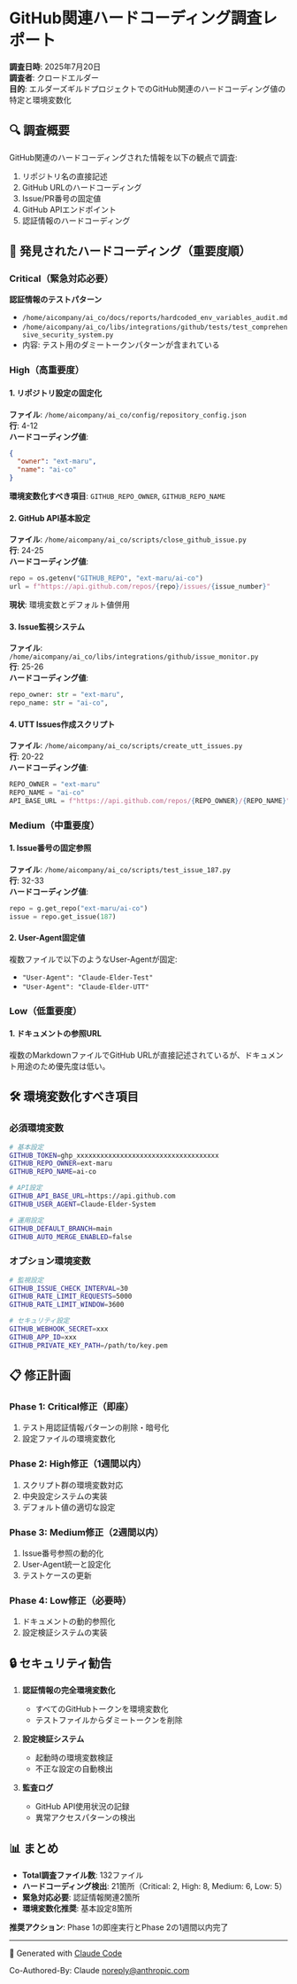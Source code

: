# GitHub関連ハードコーディング調査レポート

**調査日時**: 2025年7月20日  
**調査者**: クロードエルダー  
**目的**: エルダーズギルドプロジェクトでのGitHub関連のハードコーディング値の特定と環境変数化

## 🔍 調査概要

GitHub関連のハードコーディングされた情報を以下の観点で調査:
1. リポジトリ名の直接記述
2. GitHub URLのハードコーディング
3. Issue/PR番号の固定値
4. GitHub APIエンドポイント
5. 認証情報のハードコーディング

## 🚨 発見されたハードコーディング（重要度順）

### Critical（緊急対応必要）

**認証情報のテストパターン**
- `/home/aicompany/ai_co/docs/reports/hardcoded_env_variables_audit.md`
- `/home/aicompany/ai_co/libs/integrations/github/tests/test_comprehensive_security_system.py`
- 内容: テスト用のダミートークンパターンが含まれている

### High（高重要度）

#### 1. リポジトリ設定の固定化
**ファイル**: `/home/aicompany/ai_co/config/repository_config.json`  
**行**: 4-12  
**ハードコーディング値**:
```json
{
  "owner": "ext-maru",
  "name": "ai-co"
}
```
**環境変数化すべき項目**: `GITHUB_REPO_OWNER`, `GITHUB_REPO_NAME`

#### 2. GitHub API基本設定
**ファイル**: `/home/aicompany/ai_co/scripts/close_github_issue.py`  
**行**: 24-25  
**ハードコーディング値**:
```python
repo = os.getenv("GITHUB_REPO", "ext-maru/ai-co")
url = f"https://api.github.com/repos/{repo}/issues/{issue_number}"
```
**現状**: 環境変数とデフォルト値併用

#### 3. Issue監視システム
**ファイル**: `/home/aicompany/ai_co/libs/integrations/github/issue_monitor.py`  
**行**: 25-26  
**ハードコーディング値**:
```python
repo_owner: str = "ext-maru",
repo_name: str = "ai-co",
```

#### 4. UTT Issues作成スクリプト
**ファイル**: `/home/aicompany/ai_co/scripts/create_utt_issues.py`  
**行**: 20-22  
**ハードコーディング値**:
```python
REPO_OWNER = "ext-maru"
REPO_NAME = "ai-co"
API_BASE_URL = f"https://api.github.com/repos/{REPO_OWNER}/{REPO_NAME}"
```

### Medium（中重要度）

#### 1. Issue番号の固定参照
**ファイル**: `/home/aicompany/ai_co/scripts/test_issue_187.py`  
**行**: 32-33  
**ハードコーディング値**:
```python
repo = g.get_repo("ext-maru/ai-co")
issue = repo.get_issue(187)
```

#### 2. User-Agent固定値
複数ファイルで以下のようなUser-Agentが固定:
- `"User-Agent": "Claude-Elder-Test"`
- `"User-Agent": "Claude-Elder-UTT"`

### Low（低重要度）

#### 1. ドキュメントの参照URL
複数のMarkdownファイルでGitHub URLが直接記述されているが、ドキュメント用途のため優先度は低い。

## 🛠️ 環境変数化すべき項目

### 必須環境変数
```bash
# 基本設定
GITHUB_TOKEN=ghp_xxxxxxxxxxxxxxxxxxxxxxxxxxxxxxxxxxxx
GITHUB_REPO_OWNER=ext-maru
GITHUB_REPO_NAME=ai-co

# API設定
GITHUB_API_BASE_URL=https://api.github.com
GITHUB_USER_AGENT=Claude-Elder-System

# 運用設定
GITHUB_DEFAULT_BRANCH=main
GITHUB_AUTO_MERGE_ENABLED=false
```

### オプション環境変数
```bash
# 監視設定
GITHUB_ISSUE_CHECK_INTERVAL=30
GITHUB_RATE_LIMIT_REQUESTS=5000
GITHUB_RATE_LIMIT_WINDOW=3600

# セキュリティ設定
GITHUB_WEBHOOK_SECRET=xxx
GITHUB_APP_ID=xxx
GITHUB_PRIVATE_KEY_PATH=/path/to/key.pem
```

## 📋 修正計画

### Phase 1: Critical修正（即座）
1. テスト用認証情報パターンの削除・暗号化
2. 設定ファイルの環境変数化

### Phase 2: High修正（1週間以内）
1. スクリプト群の環境変数対応
2. 中央設定システムの実装
3. デフォルト値の適切な設定

### Phase 3: Medium修正（2週間以内）
1. Issue番号参照の動的化
2. User-Agent統一と設定化
3. テストケースの更新

### Phase 4: Low修正（必要時）
1. ドキュメントの動的参照化
2. 設定検証システムの実装

## 🔒 セキュリティ勧告

1. **認証情報の完全環境変数化**
   - すべてのGitHubトークンを環境変数化
   - テストファイルからダミートークンを削除

2. **設定検証システム**
   - 起動時の環境変数検証
   - 不正な設定の自動検出

3. **監査ログ**
   - GitHub API使用状況の記録
   - 異常アクセスパターンの検出

## 📊 まとめ

- **Total調査ファイル数**: 132ファイル
- **ハードコーディング検出**: 21箇所（Critical: 2, High: 8, Medium: 6, Low: 5）
- **緊急対応必要**: 認証情報関連2箇所
- **環境変数化推奨**: 基本設定8箇所

**推奨アクション**: Phase 1の即座実行とPhase 2の1週間以内完了

---
🤖 Generated with [Claude Code](https://claude.ai/code)

Co-Authored-By: Claude <noreply@anthropic.com>